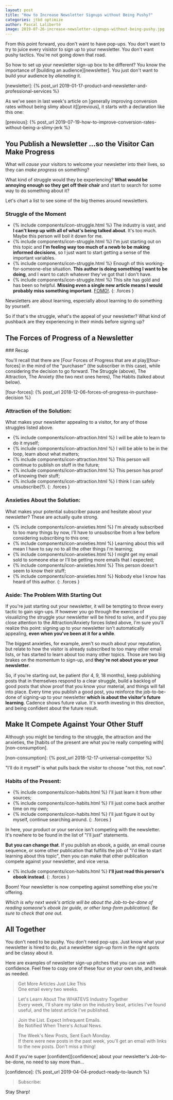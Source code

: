 ```yaml
---
layout: post
title: "How to Increase Newsletter Signups without Being Pushy?"
categories: jtbd optimize
author: Pascal Laliberté
image: 2019-07-26-increase-newsletter-signups-without-being-pushy.jpg
---
```


From this point forward, you don't want to have pop-ups. You don't want to try to juice every visistor to sign up to your newsletter. You don't want pushy tactics. You're not going down that road.

So how to set up your newsletter sign-up box to be different? You know the importance of [building an audience][newsletter]. You just don't want to build your audience by _alienating_ it.

[newsletter]: {% post_url 2019-01-17-product-and-newsletter-and-professional-services %}

As we've seen in last week's article on [generally improving conversion rates without being slimy about it][previous], it starts with a declaration like this one:

[previous]: {% post_url 2019-07-19-how-to-improve-conversion-rates-without-being-a-slimy-jerk %}

## You Publish a Newsletter ...so the Visitor Can Make Progress

What will _cause_ your visitors to welcome your newsletter into their lives, so they can _make progress_ on something?

What kind of struggle would they be experiencing? **What would be annoying enough so they get off their chair** and start to search for some way to do something about it?

Let's chart a list to see some of the big themes around newsletters.

### Struggle of the Moment

* {% include components/icon-struggle.html %} The industry is vast, and **I can't keep up with all of what's being talked about**. It's too much. Maybe this person will boil it down for me.
* {% include components/icon-struggle.html %} I'm just starting out on this topic and **I'm feeling way too much of a newb to be making informed decisions**, so I just want to start getting a sense of the important variables.
* {% include components/icon-struggle.html %} Enough of this working-for-someone-else situation. **This author is doing something I want to be doing**, and I want to catch whatever they've got that I don't have.
* {% include components/icon-struggle.html %} This site has gold and has been so helpful. **Missing even a single new article means I would probably miss something important**. [FOMO!][fomo].
{: .forces }

[fomo]: https://en.wikipedia.org/wiki/Fear_of_missing_out

Newsletters are about learning, especially about learning to do something by yourself.

So if that's the struggle, what's the appeal of your newsletter? What kind of pushback are they experiencing in their minds before signing up?

## The Forces of Progress of a Newsletter

<div class="primer" markdown="1">
### Recap

You'll recall that there are [Four Forces of Progress that are at play][four-forces] in the mind of the "purchaser" (the subscriber in this case), while considering the decision to go forward. The Struggle (above), The Attraction, The Anxiety (the two next ones heres), The Habits (talked about below).

[four-forces]: {% post_url 2018-12-06-forces-of-progress-in-purchase-decision %}
</div>

### Attraction of the Solution:

What makes your newsletter appealing to a visitor, for any of those struggles listed above.

* {% include components/icon-attraction.html %} I will be able to learn to do it myself;
* {% include components/icon-attraction.html %} I will be able to be in the loop, learn about what matters;
* {% include components/icon-attraction.html %} This person will continue to publish on stuff in the future;
* {% include components/icon-attraction.html %} This person has proof of knowing their stuff;
* {% include components/icon-attraction.html %} I think I can safely unsubscribe(?).
{: .forces }

### Anxieties About the Solution:

What makes your potential subscriber pause and hesitate about your newsletter? These are actually quite strong.

* {% include components/icon-anxieties.html %} I'm already subscribed to too many things by now, I'll have to unsubscribe from a few before considering subscribing to this one;
* {% include components/icon-anxieties.html %} Learning about this will mean I have to say no to all the other things I'm learning;
* {% include components/icon-anxieties.html %} I might get my email sold to someone else or I'll be getting more emails that I expected;
* {% include components/icon-anxieties.html %} This person doesn't seem to know their stuff;
* {% include components/icon-anxieties.html %} Nobody else I know has heard of this author.
{: .forces }

### Aside: The Problem With Starting Out

If you're just starting out your newsletter, it will be tempting to throw every tactic to gain sign-ups. If however you go through the exercise of visualizing the struggle your newsletter will be hired to solve, and if you pay close attention to the Attraction/Anxiety forces listed above, I'm sure you'll realize this point: signing up to your newsletter isn't automatically appealing, **even when you've been at it for a while**.

The biggest anxieties, for example, aren't so much about your reputation, but relate to how the visitor is already subscribed to too many other email lists, or has started to learn about too many other topics. Those are two big brakes on the momentum to sign-up, and **they're not about you or your newsletter**.

So, if you're starting out, be patient (for 4, 9, 18 months), keep publishing posts that in themselves respond to a clear struggle, build a backlog of good posts that show proof that you know your material, and things will fall into place. Every time you publish a good post, you reinforce the job-to-be-done of signing-up to your newsletter **which is about the visitor's future learning**. Cadence shows future value. It's worth investing in this direction, and being confident about the future result.

## Make It Compete Against Your Other Stuff

Although you might be tending to the struggle, the attraction and the anxieties, the [habits of the present are what you're really competing with][non-consumption].

[non-consumption]: {% post_url 2018-12-17-universal-competitor %}

"I'll do it myself" is what pulls back the visitor to choose "not this, not now".

### Habits of the Present:

* {% include components/icon-habits.html %} I'll just learn it from other sources;
* {% include components/icon-habits.html %} I'll just come back another time on my own;
* {% include components/icon-habits.html %} I'll just figure it out by myself, continue searching around.
{: .forces }

In here, your product or your service isn't competing with the newsletter. It's nowhere to be found in the list of "I'll just" statements. 

**But you can change that**. If you publish an ebook, a guide, an email course sequence, or some other publication that fulfills the job of "I'd like to start learning about this topic", then you can make that other publication compete against your newsletter, and vice versa.

* {% include components/icon-habits.html %} **I'll just read this person's ebook instead**.
{: .forces }

Boom! Your newsletter is now competing against something else you're offering.

_Which is why next week's article will be about the Job-to-be-done of reading someone's ebook (or guide, or other long-form publication). Be sure to check that one out._

## All Together

You don't need to be pushy. You don't need pop-ups. Just know what your newsletter is hired to do, put a newsletter sign-up form in the right spots and be classy about it.

Here are examples of newsletter sign-up pitches that you can use with confidence. Feel free to copy one of these four on your own site, and tweak as needed.

> Get More Articles Just Like This  
> One email every two weeks.

> Let's Learn About The WHATEVS Industry Together  
> Every week, I'll share my take on the industry beat, articles I've found useful, and the latest article I've published.

> Join the List. Expect Infrequent Emails.  
> Be Notified When There's Actual News.

> The Week's New Posts, Sent Each Monday.  
> If there were new posts in the past week, you'll get an email with links to the new posts. Don't miss a thing!

And if you're super [confident][confidence] about your newsletter's Job-to-be-done, no need to say more than...

[confidence]: {% post_url 2019-04-04-product-ready-to-launch %}

> Subscribe:

Stay Sharp!
